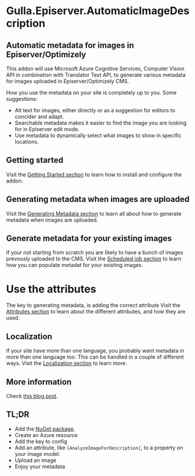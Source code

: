 # Gulla.Episerver.AutomaticImageDescription

## Automatic metadata for images in Episerver/Optimizely
This addon will use Microsoft Azure Cognitive Services, Computer Vision API in combination with Translator Text API, to generate various metadata for images uploaded in Episerver/Optimizely CMS.

How you use the metadata on your site is completely up to you. Some suggestions:
- Alt text for images, either directly or as a suggestion for editors to concider and adapt.
- Searchable metadata makes it easier to find the image you are looking for in Episerver edit mode.
- Use metadata to dynamically select what images to show in specific locations.

## Getting started
Visit the [Getting Started section](doc/GettingStarted.md) to learn how to install and configure the addon.

## Generating metadata when images are uploaded
Visit the [Generating Metadata section](doc/GeneratingMetadata.md) to learn all about how to generate metadata when images are uploaded.

## Generate metadata for your existing images
If your not starting from scratch you are likely to have a bunch of images prevously uploaded to the CMS.
Visit the [Scheduled job section](doc/ScheduledJob.md) to learn how you can populate metadat for your existing images.

# Use the attributes
The key to generating metadata, is adding the correct attribute
Visit the [Attributes section](doc/Attributes.md) to learn about the different attributes, and how they are used.

## Localization
If your site have more than one language, you probably want metadata in more than one language too. This can be handled in a couple of different ways.
Visit the [Localization section](doc/Localization.md) to learn more.

## More information
Check [this blog post](https://www.gulla.net/en/blog/episerver-automatic-image-metadata/).

## TL;DR
- Add the [NuGet package](https://nuget.episerver.com/package/?id=Gulla.Episerver.AutomaticImageDescription).
- Create an Azure resource
- Add the key to config
- Add an attribute, like `[AnalyzeImageForDescription]`, to a property on your image model.
- Upload an image
- Enjoy your metadata
